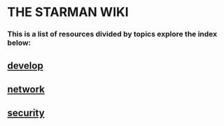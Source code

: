 # THE STARMAN WIKI

### This is a list of resources divided by topics explore the index below:

## [develop](develop.md)
## [network](network.md)
## [security](security.md)